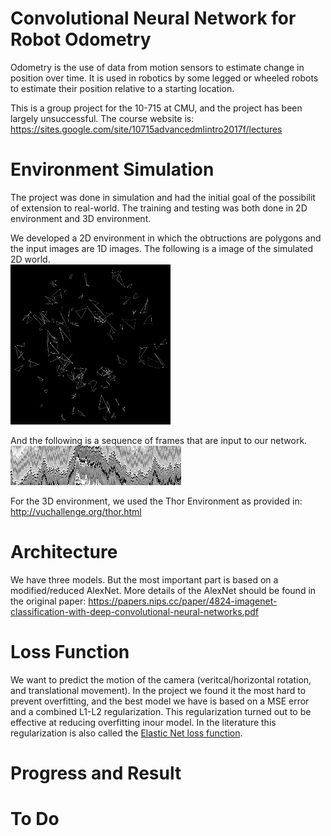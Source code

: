 # Convolutional Neural Network for Robot Odometry
Odometry is the use of data from motion sensors to estimate change in position over time. It is used in robotics by some legged or wheeled robots to estimate their position relative to a starting location.

This is a group project for the 10-715 at CMU, and the project has been largely unsuccessful. The course website is:
https://sites.google.com/site/10715advancedmlintro2017f/lectures

# Environment Simulation
The project was done in simulation and had the initial goal of the possibilit of extension to real-world. The training and testing was both done in 2D environment and 3D environment.

We developed a 2D environment in which the obtructions are polygons and the input images are 1D images. The following is a image of the simulated 2D world.<br>
<img src="img/world.png" alt="2d" height="256" width="256">

And the following is a sequence of frames that are input to our network. <br>
<img src="img/collage.png" alt="frames">

For the 3D environment, we used the Thor Environment as provided in:
http://vuchallenge.org/thor.html

# Architecture
We have three models. But the most important part is based on a modified/reduced AlexNet. More details of the AlexNet should be found in the original paper:
https://papers.nips.cc/paper/4824-imagenet-classification-with-deep-convolutional-neural-networks.pdf

# Loss Function
We want to predict the motion of the camera (veritcal/horizontal rotation, and translational movement).
In the project we found it the most hard to prevent overfitting, and the best model we have is based on a MSE error and a combined L1-L2 regularization. This regularization turned out to be effective at reducing overfitting inour model. In the literature this regularization is also called the <a href="https://en.wikipedia.org/wiki/Elastic_net_regularization">Elastic Net loss function</a>.

# Progress and Result
# To Do
